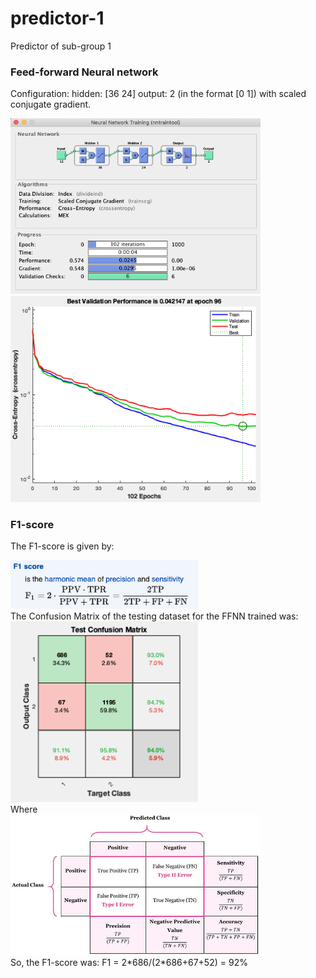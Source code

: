 # predictor-1
Predictor of sub-group 1
### Feed-forward Neural network
Configuration: hidden: [36 24] output: 2 (in the format [0 1]) with scaled conjugate gradient.
<div>
<img src="/images/image_training.png" width="400px"</img> 
</div>
<div>
<img src="/images/error.png" width="400px"</img> 
</div>

### F1-score
The F1-score is given by:
<div>
<img src="/images/f1.png" width="300px"</img> 
</div>
The Confusion Matrix of the testing dataset for the FFNN trained was:
<div>
<img src="/images/matrix.png" width="300px"</img> 
</div>
Where
<div>
<img src="/images/info_matrix.jpg" width="400px"</img> 
</div>
So, the F1-score was:
F1 = 2*686/(2*686+67+52) = 92%
